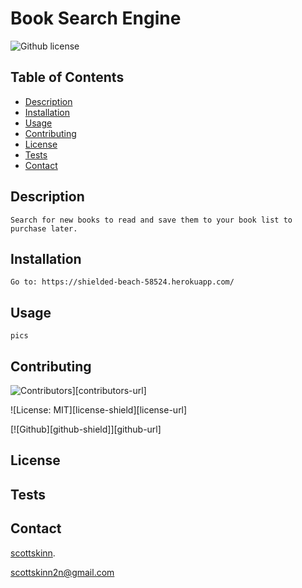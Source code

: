 # Book Search Engine

![Github license](https://img.shields.io/badge/licence--blue.svg)

## Table of Contents

- [Description](#description)
- [Installation](#installation)
- [Usage](#usage)
- [Contributing](#contributing)
- [License](#license)
- [Tests](#tests)
- [Contact](#contact)

## Description

    Search for new books to read and save them to your book list to purchase later.

## Installation

    Go to: https://shielded-beach-58524.herokuapp.com/

## Usage

    pics

## Contributing

![Contributors][contributors-shield]][contributors-url]

![License: MIT][license-shield][license-url]

[![Github][github-shield]][github-url]

## License

## Tests

## Contact

  [scottskinn](https://github.com/scottskinn/).
  
  [scottskinn2n@gmail.com](mailto:scottskinn2n@gmail.com)



  [contributors-shield]: https://img.shields.io/github/contributors/github_username/repo_name.svg?style=for-the-badge
